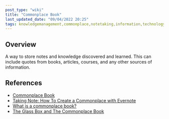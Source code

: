 ```yaml
---
post_type: "wiki" 
title: "Commonplace Book"
last_updated_date: "09/04/2022 20:25"
tags: knowledgemanagement,commonplace,notetaking,information,technology,internet,books
---
```


## Overview

A way to store notes and knowledge discovered and learned. This can include quotes from books, articles, courses, and any other sources of information.

## References

- [Commonplace Book](https://en.wikipedia.org/wiki/Commonplace_book)
- [Taking Note: How To Create a Commonplace with Evernote](https://evernote.com/blog/how-to-create-commonplace-with-evernote/)
- [What is a commonplace book?](https://medium.com/read-smart/what-is-a-commonplace-book-db392bda730c)
- [The Glass Box and The Commonplace Book](https://stevenberlinjohnson.com/the-glass-box-and-the-commonplace-book-639b16c4f3bb)
